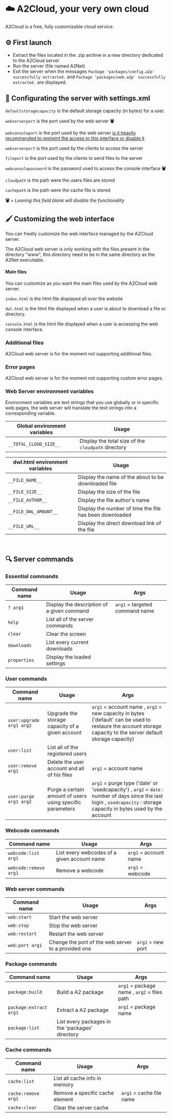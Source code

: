 
# ☁️ A2Cloud, your very own cloud
A2Cloud is a free, fully customizable cloud service.

## ⚙️ First launch
 - Extract the files located in the .zip archive in a new directory dedicated to the A2Cloud server
 - Run the server (file named A2Net)
 - Exit the server when the messages `Package 'packages/config.a2p' successfully extracted.` and `Package 'packages/web.a2p' successfully extracted.` are displayed.
 &nbsp;
 ## 🔧 Configurating the server with settings.xml

`defaultstoragecapacity` is the default storage capacity (in bytes) for a user. 

`webserverport` is the port used by the web server **🗑**

`webconsoleport` is the port used by the web server <u>is it heavily recommended to restreint the access to this interface or disable it</u>

`webserverport` is the port used by the clients to access the server

`fileport` is the port used by the clients to send files to the server

`webconsolepassword` is the password used to access the console interface **🗑**

`cloudpath` is the path were the users files are stored

`cachepath` is the path were the cache file is stored

 **🗑** *= Leaving this field blank will disable the functionality*
&nbsp;
## 🖌 Customizing the web interface
 You can freelly customize the web interface managed by the A2Cloud server.
 
 The A2Cloud web server is only working with the files present in the directory "www", this directory need to be in the same directory as the A2Net executable.

 #### Main files 
 You can customize as you want the main files used by the A2Cloud web server. 
  
`index.html` is the html file displayed all over the website

`dwl.html` is the html file displayed when a user is about to download a file or directory.

`console.html` is the html file displayed when a user is accessing the web console interface.

 ### Additional files 
 A2Cloud web server is for the moment not supporting additional files.
 
 ### Error pages
 A2Cloud web server is for the moment not supporting custom error pages.

### Web Server environment variables
Environment variables are text strings that you use globally or in specific web pages, the web server will translate the text strings into a corresponding variable.

|Global environment variables| Usage |
|--|--|
| `__TOTAL_CLOUD_SIZE__` | Display the total size of the `cloudpath`  directory|

|dwl.html environment variables| Usage |
|--|--|
| `__FILE_NAME__` | Display the name of the about to be downloaded file|
| `__FILE_SIZE__` | Display the size of the file|
| `__FILE_AUTHOR__` | Display the file author's name|
| `__FILE_DWL_AMOUNT__` | Display the number of time the file has been downloaded|
| `__FILE_URL__` | Display the direct download link of the file|

&nbsp;
## 🔍 Server commands

### Essential commands

|Command name| Usage | Args|
|--|--|--|
| `? arg1` | Display the description of a given command  | `arg1` = targeted command name
|`help` |List all of the server commands |
|`clear` |Clear the screen |
|`downloads` |List every current downloads |
|`properties` |Display the loaded settings |
### User commands
|Command name| Usage | Args |
|--|--|--|
| `user:upgrade arg1 arg2 ` | Upgrade the storage capacity of a given account  | `arg1` = account name , `arg2` = new capacity in bytes ('default' can be used to restaure the account storage capacity to the server default storage capacity)
|`user:list` |List all of the registered users |
|`user:remove arg1` |Delete the user account and all of his files | `arg1` = account name
|`user:purge arg1 arg2` |Purge a certain amount of users using specific parameters| `arg1` = purge type ('date' or 'usedcapacity') , `arg2` = `date` : number of days since the last login , `usedcapacity` : storage capacity in bytes used by the account

### Webcode commands
|Command name| Usage | Args |
|--|--|--|
|`webcode:list arg1` |List every webcodes of a given account name | `arg1` = account name
|`webcode:remove arg1` |Remove a webcode | `arg1` = webcode

### Web server commands
|Command name| Usage | Args |
|--|--|--|
|`web:start` |Start the web server
|`web:stop` |Stop the web server
|`web:restart` |Restart the web server
|`web:port arg1` |Change the port of the web server to a provided one | `arg1` = new port

### Package commands
|Command name| Usage | Args |
|--|--|--|
|`package:build` |Build a A2 package | `arg1` = package name , `arg2` = files path
|`package:extract arg1` |Extract a A2 package | `arg1` = package name
|`package:list` |List every packages in the 'packages' directory

### Cache commands
|Command name| Usage | Args |
|--|--|--|
|`cache:list` |List all cache info in memory 
|`cache:remove arg1` |Remove a specific cache element | `arg1` = cache file name
|`cache:clear` |Clear the server cache

&nbsp;
